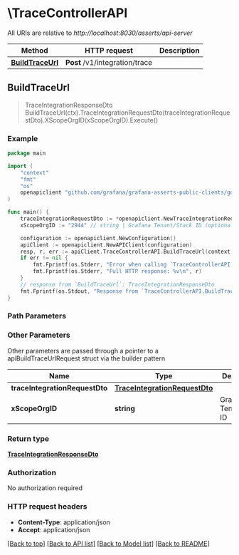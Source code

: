 # \TraceControllerAPI

All URIs are relative to *http://localhost:8030/asserts/api-server*

Method | HTTP request | Description
------------- | ------------- | -------------
[**BuildTraceUrl**](TraceControllerAPI.md#BuildTraceUrl) | **Post** /v1/integration/trace | 



## BuildTraceUrl

> TraceIntegrationResponseDto BuildTraceUrl(ctx).TraceIntegrationRequestDto(traceIntegrationRequestDto).XScopeOrgID(xScopeOrgID).Execute()



### Example

```go
package main

import (
	"context"
	"fmt"
	"os"
	openapiclient "github.com/grafana/grafana-asserts-public-clients/go/gcom"
)

func main() {
	traceIntegrationRequestDto := *openapiclient.NewTraceIntegrationRequestDto(int64(123), int64(123)) // TraceIntegrationRequestDto | 
	xScopeOrgID := "2944" // string | Grafana Tenant/Stack ID (optional)

	configuration := openapiclient.NewConfiguration()
	apiClient := openapiclient.NewAPIClient(configuration)
	resp, r, err := apiClient.TraceControllerAPI.BuildTraceUrl(context.Background()).TraceIntegrationRequestDto(traceIntegrationRequestDto).XScopeOrgID(xScopeOrgID).Execute()
	if err != nil {
		fmt.Fprintf(os.Stderr, "Error when calling `TraceControllerAPI.BuildTraceUrl``: %v\n", err)
		fmt.Fprintf(os.Stderr, "Full HTTP response: %v\n", r)
	}
	// response from `BuildTraceUrl`: TraceIntegrationResponseDto
	fmt.Fprintf(os.Stdout, "Response from `TraceControllerAPI.BuildTraceUrl`: %v\n", resp)
}
```

### Path Parameters



### Other Parameters

Other parameters are passed through a pointer to a apiBuildTraceUrlRequest struct via the builder pattern


Name | Type | Description  | Notes
------------- | ------------- | ------------- | -------------
 **traceIntegrationRequestDto** | [**TraceIntegrationRequestDto**](TraceIntegrationRequestDto.md) |  | 
 **xScopeOrgID** | **string** | Grafana Tenant/Stack ID | 

### Return type

[**TraceIntegrationResponseDto**](TraceIntegrationResponseDto.md)

### Authorization

No authorization required

### HTTP request headers

- **Content-Type**: application/json
- **Accept**: application/json

[[Back to top]](#) [[Back to API list]](../README.md#documentation-for-api-endpoints)
[[Back to Model list]](../README.md#documentation-for-models)
[[Back to README]](../README.md)

